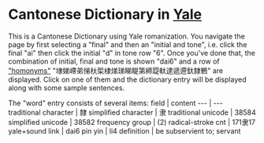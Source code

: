 # Cantonese Dictionary in [Yale](https://en.wikipedia.org/wiki/Yale_romanization_of_Cantonese)

This is a Cantonese Dictionary using Yale romanization. You navigate the page by first selecting a "final" and then an "initial and tone", i.e. click the final "ai" then click the initial "d" in tone row "6". Once you've done that, the combination of initial, final and tone is shown "dai6" and a row of ["homonyms"](https://en.wikipedia.org/wiki/Homonym) "埭娣嵽弟悌杕梊棣焍珶睇睼第締踶軑逮遞遰釱隸鷤" are displayed. Click on one of them and the dictionary entry will be displayed along with some sample sentences.

The "word" entry consists of several items:
field | content
 --- | ---
traditional character | 隸
simplified character | 隶
traditional unicode | 38584
simplified unicode | 38582
frequency group | (2)
radical-stroke cnt | 171隶17
yale+sound link | dai6
pin yin | li4
definition | be subservient to; servant




